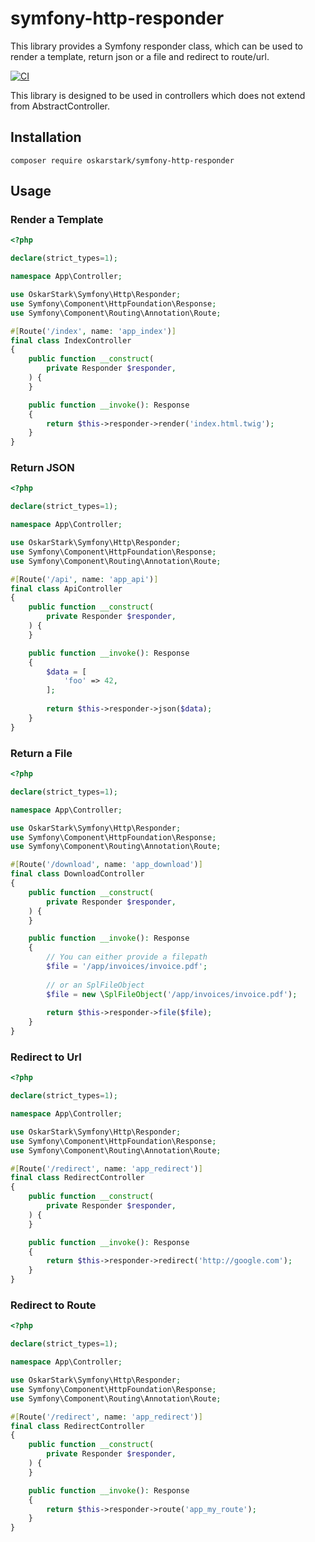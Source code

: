 # symfony-http-responder

This library provides a Symfony responder class, which can be used to render a template, return json or a file and redirect to route/url.

[![CI][ci_badge]][ci_link]

This library is designed to be used in controllers which does not extend from AbstractController.

## Installation

```
composer require oskarstark/symfony-http-responder
```

## Usage

### Render a Template

```php
<?php

declare(strict_types=1);

namespace App\Controller;

use OskarStark\Symfony\Http\Responder;
use Symfony\Component\HttpFoundation\Response;
use Symfony\Component\Routing\Annotation\Route;

#[Route('/index', name: 'app_index')]
final class IndexController
{
    public function __construct(
        private Responder $responder,
    ) {
    }

    public function __invoke(): Response
    {
        return $this->responder->render('index.html.twig');
    }
}
```

### Return JSON

```php
<?php

declare(strict_types=1);

namespace App\Controller;

use OskarStark\Symfony\Http\Responder;
use Symfony\Component\HttpFoundation\Response;
use Symfony\Component\Routing\Annotation\Route;

#[Route('/api', name: 'app_api')]
final class ApiController
{
    public function __construct(
        private Responder $responder,
    ) {
    }

    public function __invoke(): Response
    {
        $data = [
            'foo' => 42,
        ];
    
        return $this->responder->json($data);
    }
}
```

### Return a File

```php
<?php

declare(strict_types=1);

namespace App\Controller;

use OskarStark\Symfony\Http\Responder;
use Symfony\Component\HttpFoundation\Response;
use Symfony\Component\Routing\Annotation\Route;

#[Route('/download', name: 'app_download')]
final class DownloadController
{
    public function __construct(
        private Responder $responder,
    ) {
    }

    public function __invoke(): Response
    {
        // You can either provide a filepath
        $file = '/app/invoices/invoice.pdf';
        
        // or an SplFileObject
        $file = new \SplFileObject('/app/invoices/invoice.pdf');
        
        return $this->responder->file($file);
    }
}
```

### Redirect to Url

```php
<?php

declare(strict_types=1);

namespace App\Controller;

use OskarStark\Symfony\Http\Responder;
use Symfony\Component\HttpFoundation\Response;
use Symfony\Component\Routing\Annotation\Route;

#[Route('/redirect', name: 'app_redirect')]
final class RedirectController
{
    public function __construct(
        private Responder $responder,
    ) {
    }

    public function __invoke(): Response
    {
        return $this->responder->redirect('http://google.com');
    }
}
```

### Redirect to Route

```php
<?php

declare(strict_types=1);

namespace App\Controller;

use OskarStark\Symfony\Http\Responder;
use Symfony\Component\HttpFoundation\Response;
use Symfony\Component\Routing\Annotation\Route;

#[Route('/redirect', name: 'app_redirect')]
final class RedirectController
{
    public function __construct(
        private Responder $responder,
    ) {
    }

    public function __invoke(): Response
    {
        return $this->responder->route('app_my_route');
    }
}
```

[ci_badge]: https://github.com/OskarStark/symfony-http-responder/workflows/CI/badge.svg?branch=main
[ci_link]: https://github.com/OskarStark/symfony-http-responder/actions?query=workflow:ci+branch:main

